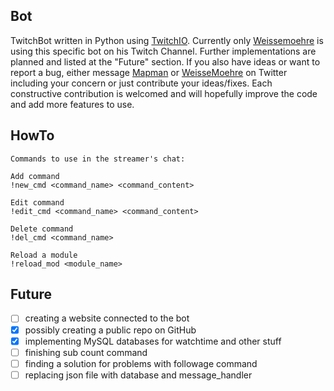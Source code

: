 Bot
---
TwitchBot written in Python using [TwitchIO](https://github.com/TwitchIO/TwitchIO).
Currently only [Weissemoehre](https://www.twitch.tv/weissemoehre) is using this  specific bot on his Twitch Channel.
Further implementations are planned and listed at the "Future" section. If you also have ideas or want
to report a bug, either message [Mapman](https://twitter.com/MapManagement) or
[WeisseMoehre](https://twitter.com/WeisseMoehre) on Twitter including your concern or just contribute your ideas/fixes.
Each constructive contribution is welcomed and will hopefully improve the code and add more features to use.

HowTo
-------
    Commands to use in the streamer's chat:
     
    Add command
    !new_cmd <command_name> <command_content>
    
    Edit command
    !edit_cmd <command_name> <command_content>
    
    Delete command
    !del_cmd <command_name>
    
    Reload a module
    !reload_mod <module_name>

Future
------
- [ ] creating a website connected to the bot
- [x] possibly creating a public repo on GitHub 
- [x] implementing MySQL databases for watchtime and other stuff
- [ ] finishing sub count command
- [ ] finding a solution for problems with followage command
- [ ] replacing json file with database and message_handler